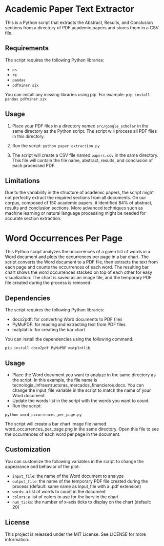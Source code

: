 # Academic Paper Text Extractor

This is a Python script that extracts the Abstract, Results, and Conclusion sections from a directory of PDF academic papers and stores them in a CSV file.

## Requirements

The script requires the following Python libraries:

- `os`
- `re`
- `pandas`
- `pdfminer.six`

You can install any missing libraries using pip. For example:
`pip install pandas pdfminer.six`

## Usage

1. Place your PDF files in a directory named `src/google_scholar` in the same directory as the Python script. The script will process all PDF files in this directory.

2. Run the script:
`python paper_extraction.py`

3. The script will create a CSV file named `papers.csv` in the same directory. This file will contain the file name, abstract, results, and conclusion of each processed PDF.

## Limitations

Due to the variability in the structure of academic papers, the script might not perfectly extract the required sections from all documents. On our corpus, composed of 150 academic papers, it identified 84% of abstract, results and conclusion sections. More advanced techniques such as machine learning or natural language processing might be needed for accurate section extraction.

# Word Occurrences Per Page

This Python script analyzes the occurrences of a given list of words in a Word document and plots the occurrences per page in a bar chart. The script converts the Word document to a PDF file, then extracts the text from each page and counts the occurrences of each word. The resulting bar chart shows the word occurrences stacked on top of each other for easy visualization. The chart is saved as an image file, and the temporary PDF file created during the process is removed.
## Dependencies

The script requires the following Python libraries:

- docx2pdf: for converting Word documents to PDF files
- PyMuPDF: for reading and extracting text from PDF files
- matplotlib: for creating the bar chart

You can install the dependencies using the following command:

`pip install docx2pdf PyMuPDF matplotlib`

## Usage

- Place the Word document you want to analyze in the same directory as the script. In this example, the file name is tecnología_infraestructuras_mercados_financieros.docx. You can change the input_file variable in the script to match the name of your Word document.
- Update the words list in the script with the words you want to count.
- Run the script:

`python word_occurrences_per_page.py`

The script will create a bar chart image file named word_occurrences_per_page.png in the same directory. Open this file to see the occurrences of each word per page in the document.

## Customization

You can customize the following variables in the script to change the appearance and behavior of the plot:

- `input_file`: the name of the Word document to analyze
- `output_file`: the name of the temporary PDF file created during the process (default: same name as input_file with a .pdf extension)
- `words`: a list of words to count in the document
- `colors`: a list of colors to use for the bars in the chart
- `num_ticks`: the number of x-axis ticks to display on the chart (default: 20)

## License

This project is released under the MIT License. See LICENSE for more information.
